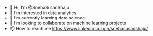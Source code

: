 - 👋 Hi, I’m @SnehaSusanShaju
- 👀 I’m interested in data analytics
- 🌱 I’m currently learning data science
- 💞️ I’m looking to collaborate on machine learning projects
- 📫 How to reach me https://www.linkedin.com/in/snehasusanshaju/

<!---
SnehaSusanShaju/SnehaSusanShaju is a ✨ special ✨ repository because its `README.md` (this file) appears on your GitHub profile.
You can click the Preview link to take a look at your changes.
--->
